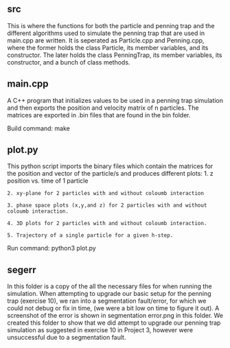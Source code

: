 src
--------
This is where the functions for both the particle and penning trap and the different algorithms used to simulate the penning trap that are used in main.cpp are written. It is seperated as Particle.cpp and Penning.cpp, where the former holds the class Particle, its member variables, and its constructor. The later holds the class PenningTrap, its member variables, its constructor, and a bunch of class methods.

main.cpp
--------
A C++ program that initializes values to be used in a penning trap simulation and then exports the position and velocity matrix of n particles. The matrices are exported in .bin files that are found in the bin folder.

Build command: make

plot.py
--------
This python script imports the binary files which contain the matrices for the position and vector of the particle/s and produces different plots:
	1. z position vs. time of 1 particle
	
	2. xy-plane for 2 particles with and without coloumb interaction

	3. phase space plots (x,y,and z) for 2 particles with and without coloumb interaction.

	4. 3D plots for 2 particles with and without coloumb interaction.

	5. Trajectory of a single particle for a given h-step.

Run command: python3 plot.py



segerr
--------
In this folder is a copy of the all the necessary files for when running the simulation. When attempting to upgrade our basic setup for the penning trap (exercise 10), we ran into a segmentation fault/error, for which we could not debug or fix in time, (we were a bit low on time to figure it out). A screenshot of the error is shown in segmentation error.png in this folder. We created this folder to show that we did attempt to upgrade our penning trap simulation as suggested in exercise 10 in Project 3, however were unsuccessful due to a segmentation fault.
